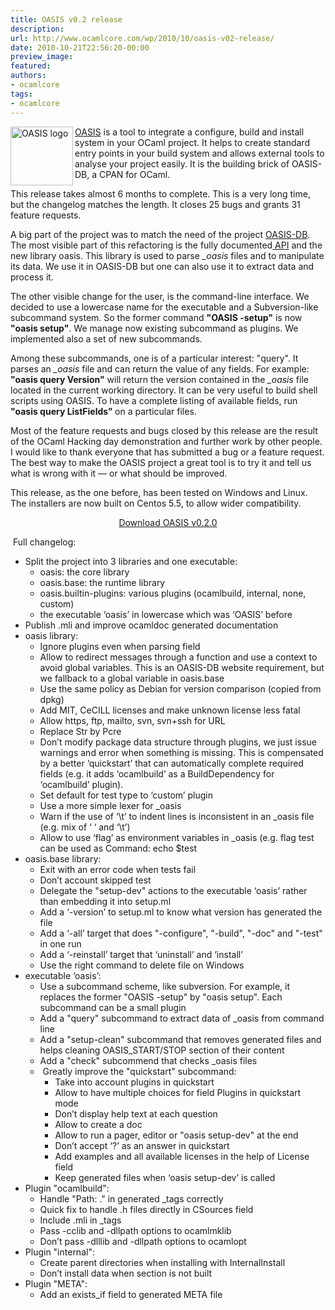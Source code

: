```yaml
---
title: OASIS v0.2 release
description:
url: http://www.ocamlcore.com/wp/2010/10/oasis-v02-release/
date: 2010-10-21T22:56:20-00:00
preview_image:
featured:
authors:
- ocamlcore
tags:
- ocamlcore
---
```


<p><img src="http://www.ocamlcore.com/wp/wp-content/uploads/logo.png" align="left" width="100" height="94" alt="OASIS logo"/><a href="http://oasis.forge.ocamlcore.org">OASIS</a> is a tool to integrate a configure, build and install system in your OCaml  project. It helps to create standard entry points in your build system and  allows external tools to analyse your project easily. It is the building brick of OASIS-DB, a CPAN for OCaml.</p>
<p>This release takes almost 6 months to complete. This is a very long time, but the changelog matches the length. It closes 25 bugs and grants 31 feature requests.</p>
<p>A big part of the project was to match the need of the project <a href="http://oasis.forge.ocamlcore.org/oasis-db.html">OASIS-DB</a>. The most visible part of this refactoring is the fully documented<a href="http://oasis.forge.ocamlcore.org/api-oasis/"> API</a> and the new library oasis. This library is used to parse <em>_oasis</em> files and to manipulate its data. We use it in OASIS-DB but one can also use it to extract data and process it.</p>
<p>The other visible change for the user, is the command-line interface. We decided to use a lowercase name for the executable and a Subversion-like subcommand system. So the former command <strong>&quot;OASIS -setup&quot;</strong> is now <strong>&quot;oasis setup&quot;</strong>. We manage now existing subcommand as plugins. We implemented also a set of new subcommands.</p>
<p>Among these subcommands, one is of a particular interest: &quot;query&quot;. It parses an <em>_oasis</em> file and can return the value of any fields. For example: <strong>&quot;oasis query Version&quot;</strong> will return the version contained in the <em>_oasis</em> file located in the current working directory. It can be very useful to build shell scripts using OASIS. To have a complete listing of available fields, run <strong>&quot;oasis query ListFields&quot; </strong>on a particular files.</p>
<p>Most of the feature requests and bugs closed by this release are the result of the OCaml Hacking day demonstration and further work by other people. I would like to thank everyone that has submitted a bug or a feature request. The best way to make the OASIS project a great tool is to try it and tell us what is wrong with it &mdash; or what should be improved.</p>
<p>This release, as the one before, has been tested on Windows and Linux. The installers are now built on Centos 5.5, to allow wider compatibility.</p>
<p style="text-align: center;"><a href="https://forge.ocamlcore.org/frs/?group_id=54&amp;release_id=343">Download OASIS v0.2.0</a></p>
<p>&nbsp;Full changelog:</p>
<ul>
<li>Split the project into 3 libraries and one executable:
<ul>
<li>oasis: the core library</li>
<li>oasis.base: the runtime library</li>
<li>oasis.builtin-plugins: various plugins (ocamlbuild, internal, none, custom)</li>
<li>the executable &lsquo;oasis&rsquo; in lowercase which was &lsquo;OASIS&rsquo; before</li>
</ul>
</li>
<li>Publish .mli and improve ocamldoc generated documentation</li>
<li>oasis library:
<ul>
<li>Ignore plugins even when parsing field</li>
<li>Allow to redirect messages through a function and use a context to avoid global variables. This is an OASIS-DB website requirement, but we fallback to a global variable in oasis.base</li>
<li>Use the same policy as Debian for version comparison (copied from dpkg)</li>
<li>Add MIT, CeCILL licenses and make unknown license less fatal</li>
<li>Allow https, ftp, mailto, svn, svn+ssh for URL</li>
<li>Replace Str by Pcre</li>
<li>Don&rsquo;t modify package data structure through plugins, we just issue warnings and error when something is missing. This is compensated by a better &lsquo;quickstart&rsquo; that can automatically complete required fields (e.g. it adds &lsquo;ocamlbuild&rsquo; as a BuildDependency for &lsquo;ocamlbuild&rsquo; plugin).</li>
<li>Set default for test type to &lsquo;custom&rsquo; plugin</li>
<li>Use a more simple lexer for _oasis</li>
<li>Warn if the use of &lsquo;\t&rsquo; to indent lines is inconsistent in an _oasis file (e.g. mix of &lsquo; &lsquo; and &lsquo;\t&rsquo;)</li>
<li>Allow to use &lsquo;flag&rsquo; as environment variables in _oasis (e.g. flag test can be used as Command: echo $test</li>
</ul>
</li>
<li>oasis.base library:
<ul>
<li>Exit with an error code when tests fail</li>
<li>Don&rsquo;t account skipped test</li>
<li>Delegate the &quot;setup-dev&quot; actions to the executable &lsquo;oasis&rsquo; rather than embedding it into setup.ml</li>
<li>Add a &lsquo;-version&rsquo; to setup.ml to know what version has generated the file</li>
<li>Add a &lsquo;-all&rsquo; target that does &quot;-configure&quot;, &quot;-build&quot;, &quot;-doc&quot; and &quot;-test&quot; in one run</li>
<li>Add a &lsquo;-reinstall&rsquo; target that &lsquo;uninstall&rsquo; and &lsquo;install&rsquo;</li>
<li>Use the right command to delete file on Windows</li>
</ul>
</li>
<li>executable &lsquo;oasis&rsquo;:
<ul>
<li>Use a subcommand scheme, like subversion. For example, it replaces the former &quot;OASIS -setup&quot; by &quot;oasis setup&quot;. Each subcommand can be a small plugin</li>
<li>Add a &quot;query&quot; subcommand to extract data of _oasis from command line</li>
<li>Add a &quot;setup-clean&quot; subcommand that removes generated files and helps cleaning OASIS_START/STOP section of their content</li>
<li>Add a &quot;check&quot; subcommend that checks _oasis files&nbsp;</li>
<li>&nbsp;Greatly improve the &quot;quickstart&quot; subcommand:
<ul>
<li>Take into account plugins in quickstart</li>
<li>Allow to have multiple choices for field Plugins in quickstart mode</li>
<li>Don&rsquo;t display help text at each question</li>
<li>Allow to create a doc</li>
<li>Allow to run a pager, editor or &quot;oasis setup-dev&quot; at the end<strong><br/>
            </strong></li>
<li>Don&rsquo;t accept &lsquo;?&rsquo; as an answer in quickstart</li>
<li>Add examples and all available licenses in the help of License field</li>
<li>Keep generated files when &lsquo;oasis setup-dev&rsquo; is called</li>
</ul>
</li>
</ul>
</li>
<li>Plugin &quot;ocamlbuild&quot;:
<ul>
<li>Handle &quot;Path: .&quot; in generated _tags correctly</li>
<li>Quick fix to handle .h files directly in CSources field</li>
<li>Include .mli in _tags</li>
<li>Pass -cclib and -dllpath options to ocamlmklib</li>
<li>Don&rsquo;t pass -dlllib and -dllpath options to ocamlopt</li>
</ul>
</li>
<li>Plugin &quot;internal&quot;:
<ul>
<li>Create parent directories when installing with InternalInstall</li>
<li>Don&rsquo;t install data when section is not built</li>
</ul>
</li>
<li>Plugin &quot;META&quot;:
<ul>
<li>Add an exists_if field to generated META file</li>
</ul>
</li>
</ul>
<p>&nbsp;</p>

